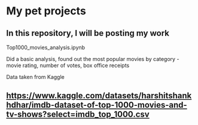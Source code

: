 # My pet projects
In this repository, I will be posting my work 
---------------------------------------------
Top1000_movies_analysis.ipynb

Did a basic analysis, found out the most popular movies by category - movie rating, number of votes, box office receipts

Data taken from Kaggle

https://www.kaggle.com/datasets/harshitshankhdhar/imdb-dataset-of-top-1000-movies-and-tv-shows?select=imdb_top_1000.csv
---------------------------------------------